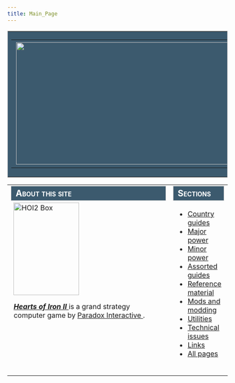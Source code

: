 ```yaml
---
title: Main_Page
---
```

 <table style="width:100%;background-color:#3c5a6e;border:1px solid #cccccc;-moz-border-radius:20px"><tbody><tr><td style="width:45%;color:#000"><table style="width:100%;border:solid 0px;background:none"><tbody><tr><td style="width:100%px;text-align:center;white-space:nowrap;color:#fff"><div style="font-size:195%;border:none;margin: 0;padding:.1em;color:#fff"><img alt="" data-file-height="280" data-file-width="940" data-url="/images/6/6c/HOI2_wiki_logo.png" decoding="async" height="280" loading="lazy" src="/images/6/6c/HOI2_wiki_logo.png" width="940"></div></td></tr></tbody></table></td><td style="width:100%px;font-size:125%;text-align:center;color:#fff"><p>The <a class="mw-redirect" href="/wiki/Hearts_of_Iron_II" title="Hearts of Iron II">Hearts of Iron II </a>encyclopedia.</p></td></tr></tbody></table>

<table cellpadding="0" cellspacing="0" style="background:transparent;" width="100%"><tbody><tr><td style="vertical-align:top; padding-right:0.5em;" width="75%"><h2 id="mf-content" style="border:none; background:#3c5a6e; padding:0.2em 0; margin:0; color:#fff; font-size:125%; font-weight:bold; text-indent:0.5em; font-variant:small-caps;border:1px solid #cccccc;"><span class="mw-headline" id="About_this_site">About this site</span></h2><div id="mf-content" style="margin-bottom:1em; padding:0.25em 0.4em 0.25em 0.4em;"><div class="floatright"><a class="image" href="/wiki/File:HOI2_Box.png" title="HOI2 Box"><img alt="HOI2 Box" data-file-height="500" data-file-width="354" data-url="/images/thumb/0/03/HOI2_Box.png/150px-HOI2_Box.png" decoding="async" height="212" loading="lazy" src="/images/thumb/0/03/HOI2_Box.png/150px-HOI2_Box.png" srcset="/images/thumb/0/03/HOI2_Box.png/225px-HOI2_Box.png 1.5x, /images/thumb/0/03/HOI2_Box.png/300px-HOI2_Box.png 2x" width="150"></a></div><p><i><b><a class="mw-redirect" href="/wiki/Hearts_of_Iron_II" title="Hearts of Iron II">Hearts of Iron II </a></b></i>is a grand strategy computer game by <a href="/wiki/Paradox_Interactive" title="Paradox Interactive">Paradox Interactive </a>.</p></div></td><td style="vertical-align:top; padding-left:0.5em;" width="25%"><h2 id="mf-content" style="border:none; background:#3c5a6e; padding:0.2em 0; margin:0; color:#fff; font-size:125%; font-weight:bold; text-indent:0.5em; font-variant:small-caps;border:1px solid #cccccc;"><span class="mw-headline" id="Sections">Sections</span></h2><div id="mf-content" style="margin-bottom:1em; padding:0.25em 0.4em 0.25em 0.4em;"><ul><li><a href="/wiki/Country_guides" title="Country guides">‏‎Country guides</a></li><li><a class="mw-redirect" href="/wiki/Major_power" title="Major power">‏‎Major power‏‎</a></li><li><a class="mw-redirect" href="/wiki/Minor_power" title="Minor power">Minor power‏‎</a></li><li><a href="/wiki/Assorted_guides" title="Assorted guides">Assorted guides</a></li><li><a href="/wiki/Reference_material" title="Reference material">Reference material</a></li><li><a href="/wiki/Mods_and_modding" title="Mods and modding">Mods and modding</a></li><li><a href="/wiki/Utilities" title="Utilities">Utilities</a></li><li><a href="/wiki/Technical_issues" title="Technical issues">Technical issues</a></li><li><a href="/wiki/Links" title="Links">Links</a></li><li><a href="/wiki/Special:AllPages" title="Special:AllPages">All pages</a></li></ul></div></td></tr></tbody></table>